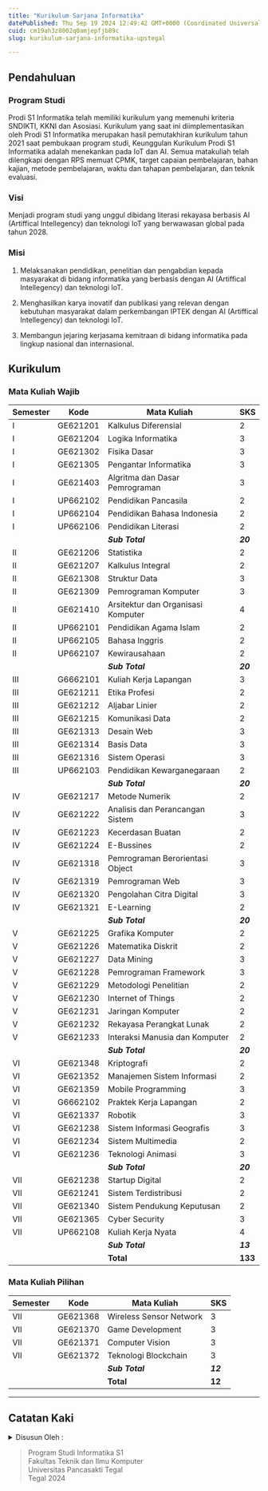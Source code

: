 ```yaml
---
title: "Kurikulum Sarjana Informatika"
datePublished: Thu Sep 19 2024 12:49:42 GMT+0000 (Coordinated Universal Time)
cuid: cm19ah3z8002q0amjepfjb89c
slug: kurikulum-sarjana-informatika-upstegal

---
```


## Pendahuluan

### Program Studi

Prodi S1 Informatika telah memiliki kurikulum yang memenuhi kriteria SNDIKTI, KKNI dan Asosiasi. Kurikulum yang saat ini diimplementasikan oleh Prodi S1 Informatika merupakan hasil pemutakhiran kurikulum tahun 2021 saat pembukaan program studi, Keunggulan Kurikulum Prodi S1 Informatika adalah menekankan pada IoT dan AI. Semua matakuliah telah dilengkapi dengan RPS memuat CPMK, target capaian pembelajaran, bahan kajian, metode pembelajaran, waktu dan tahapan pembelajaran, dan teknik evaluasi.

### Visi

Menjadi program studi yang unggul dibidang literasi rekayasa berbasis AI (Artiffical Intellegency) dan teknologi IoT yang berwawasan global pada tahun 2028.

### Misi

1. Melaksanakan pendidikan, penelitian dan pengabdian kepada masyarakat di bidang informatika yang berbasis dengan AI (Artiffical Intellegency) dan teknologi IoT.
    
2. Menghasilkan karya inovatif dan publikasi yang relevan dengan kebutuhan masyarakat dalam perkembangan IPTEK dengan AI (Artiffical Intellegency) dan teknologi IoT.
    
3. Membangun jejaring kerjasama kemitraan di bidang informatika pada lingkup nasional dan internasional.
    

## Kurikulum

### Mata Kuliah Wajib

| Semester | Kode | Mata Kuliah | SKS |
| --- | --- | --- | --- |
| I | GE621201 | Kalkulus Diferensial | 2 |
| I | GE621204 | Logika Informatika | 3 |
| I | GE621302 | Fisika Dasar | 3 |
| I | GE621305 | Pengantar Informatika | 3 |
| I | GE621403 | Algritma dan Dasar Pemrograman | 3 |
| I | UP662102 | Pendidikan Pancasila | 2 |
| I | UP662104 | Pendidikan Bahasa Indonesia | 2 |
| I | UP662106 | Pendidikan Literasi | 2 |
|  |  | ***Sub Total*** | ***20*** |
| II | GE621206 | Statistika | 2 |
| II | GE621207 | Kalkulus Integral | 2 |
| II | GE621308 | Struktur Data | 3 |
| II | GE621309 | Pemrograman Komputer | 3 |
| II | GE621410 | Arsitektur dan Organisasi Komputer | 4 |
| II | UP662101 | Pendidikan Agama Islam | 2 |
| II | UP662105 | Bahasa Inggris | 2 |
| II | UP662107 | Kewirausahaan | 2 |
|  |  | ***Sub Total*** | ***20*** |
| III | G6662101 | Kuliah Kerja Lapangan | 3 |
| III | GE621211 | Etika Profesi | 2 |
| III | GE621212 | Aljabar Linier | 2 |
| III | GE621215 | Komunikasi Data | 2 |
| III | GE621313 | Desain Web | 3 |
| III | GE621314 | Basis Data | 3 |
| III | GE621316 | Sistem Operasi | 3 |
| III | UP662103 | Pendidikan Kewarganegaraan | 2 |
|  |  | ***Sub Total*** | ***20*** |
| IV | GE621217 | Metode Numerik | 2 |
| IV | GE621222 | Analisis dan Perancangan Sistem | 3 |
| IV | GE621223 | Kecerdasan Buatan | 2 |
| IV | GE621224 | E-Bussines | 2 |
| IV | GE621318 | Pemrograman Berorientasi Object | 3 |
| IV | GE621319 | Pemrograman Web | 3 |
| IV | GE621320 | Pengolahan Citra Digital | 3 |
| IV | GE621321 | E-Learning | 2 |
|  |  | ***Sub Total*** | ***20*** |
| V | GE621225 | Grafika Komputer | 2 |
| V | GE621226 | Matematika Diskrit | 2 |
| V | GE621227 | Data Mining | 3 |
| V | GE621228 | Pemrograman Framework | 3 |
| V | GE621229 | Metodologi Penelitian | 2 |
| V | GE621230 | Internet of Things | 2 |
| V | GE621231 | Jaringan Komputer | 2 |
| V | GE621232 | Rekayasa Perangkat Lunak | 2 |
| V | GE621233 | Interaksi Manusia dan Komputer | 2 |
|  |  | ***Sub Total*** | ***20*** |
| VI | GE621348 | Kriptografi | 2 |
| VI | GE621352 | Manajemen Sistem Informasi | 2 |
| VI | GE621359 | Mobile Programming | 3 |
| VI | G6662102 | Praktek Kerja Lapangan | 2 |
| VI | GE621337 | Robotik | 3 |
| VI | GE621238 | Sistem Informasi Geografis | 3 |
| VI | GE621234 | Sistem Multimedia | 2 |
| VI | GE621236 | Teknologi Animasi | 3 |
|  |  | ***Sub Total*** | ***20*** |
| VII | GE621238 | Startup Digital | 2 |
| VII | GE621241 | Sistem Terdistribusi | 2 |
| VII | GE621340 | Sistem Pendukung Keputusan | 2 |
| VII | GE621365 | Cyber Security | 3 |
| VII | UP662108 | Kuliah Kerja Nyata | 4 |
|  |  | ***Sub Total*** | ***13*** |
|  |  | **Total** | **133** |

### Mata Kuliah Pilihan

| Semester | Kode | Mata Kuliah | SKS |
| --- | --- | --- | --- |
| VII | GE621368 | Wireless Sensor Network | 3 |
| VII | GE621370 | Game Development | 3 |
| VII | GE621371 | Computer Vision | 3 |
| VII | GE621372 | Teknologi Blockchain | 3 |
|  |  | ***Sub Total*** | ***12*** |
|  |  | **Total** | **12** |

---

## Catatan Kaki

<details data-node-type="hn-details-summary"><summary>Disusun Oleh :</summary><div data-type="detailsContent"><strong>Sofa </strong>Machabba Haeta</div></details>

> Program Studi Informatika S1  
> Fakultas Teknik dan Ilmu Komputer  
> Universitas Pancasakti Tegal  
> Tegal 2024